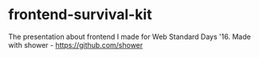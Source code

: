 # frontend-survival-kit
The presentation about frontend I made for Web Standard Days '16.
Made with shower - https://github.com/shower
